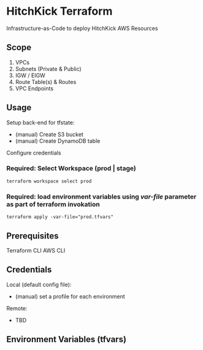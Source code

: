 # HitchKick Terraform
Infrastructure-as-Code to deploy HitchKick AWS Resources

## Scope

1. VPCs
2. Subnets (Private & Public)
3. IGW / EIGW
4. Route Table(s) & Routes
5. VPC Endpoints

## Usage
Setup back-end for tfstate:
- (manual) Create S3 bucket
- (manual) Create DynamoDB table

Configure credentials

### Required: Select Workspace (prod | stage)
`terraform workspace select prod`

### Required: load environment variables using _var-file_ parameter as part of terraform invokation
`terraform apply -var-file="prod.tfvars"`

## Prerequisites
Terraform CLI
AWS CLI

## Credentials
Local (default config file):
- (manual) set a profile for each environment

Remote:
- TBD

## Environment Variables (tfvars)